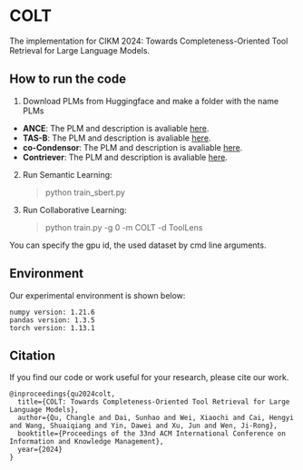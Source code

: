 # COLT
The implementation for CIKM 2024: Towards Completeness-Oriented Tool Retrieval for Large Language Models.

## How to run the code
1. Download PLMs from Huggingface and make a folder with the name PLMs
- **ANCE**: The PLM and description is avaliable [here](https://huggingface.co/sentence-transformers/msmarco-roberta-base-ance-firstp).
- **TAS-B**: The PLM and description is avaliable [here](https://huggingface.co/sentence-transformers/msmarco-distilbert-base-tas-b).
- **co-Condensor**: The PLM and description is avaliable [here](https://huggingface.co/sentence-transformers/msmarco-bert-co-condensor).
- **Contriever**: The PLM and description is avaliable [here](https://huggingface.co/nthakur/contriever-base-msmarco).
2. Run Semantic Learning:
	> python train_sbert.py
3. Run Collaborative Learning:
	> python train.py -g 0 -m COLT -d ToolLens

You can specify the gpu id, the used dataset by cmd line arguments.

## Environment

Our experimental environment is shown below:

```
numpy version: 1.21.6
pandas version: 1.3.5
torch version: 1.13.1
```

## Citation

If you find our code or work useful for your research, please cite our work.

```
@inproceedings{qu2024colt,
  title={COLT: Towards Completeness-Oriented Tool Retrieval for Large Language Models},
  author={Qu, Changle and Dai, Sunhao and Wei, Xiaochi and Cai, Hengyi and Wang, Shuaiqiang and Yin, Dawei and Xu, Jun and Wen, Ji-Rong},
  booktitle={Proceedings of the 33nd ACM International Conference on Information and Knowledge Management},
  year={2024}
}
```

